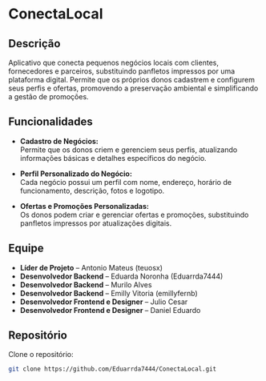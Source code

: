 # ConectaLocal

## Descrição

Aplicativo que conecta pequenos negócios locais com clientes, fornecedores e parceiros, substituindo panfletos impressos por uma plataforma digital. Permite que os próprios donos cadastrem e configurem seus perfis e ofertas, promovendo a preservação ambiental e simplificando a gestão de promoções.

## Funcionalidades

- **Cadastro de Negócios:**  
  Permite que os donos criem e gerenciem seus perfis, atualizando informações básicas e detalhes específicos do negócio.

- **Perfil Personalizado do Negócio:**  
  Cada negócio possui um perfil com nome, endereço, horário de funcionamento, descrição, fotos e logotipo.

- **Ofertas e Promoções Personalizadas:**  
  Os donos podem criar e gerenciar ofertas e promoções, substituindo panfletos impressos por atualizações digitais.

## Equipe

- **Líder de Projeto** – Antonio Mateus (teuosx)
- **Desenvolvedor Backend** – Eduarda Noronha (Eduarrda7444)
- **Desenvolvedor Backend** – Murilo Alves
- **Desenvolvedor Backend** – Emilly Vitoria (emillyfernb)
- **Desenvolvedor Frontend e Designer** – Julio Cesar
- **Desenvolvedor Frontend e Designer** – Daniel Eduardo

## Repositório

Clone o repositório:
```bash
git clone https://github.com/Eduarrda7444/ConectaLocal.git

